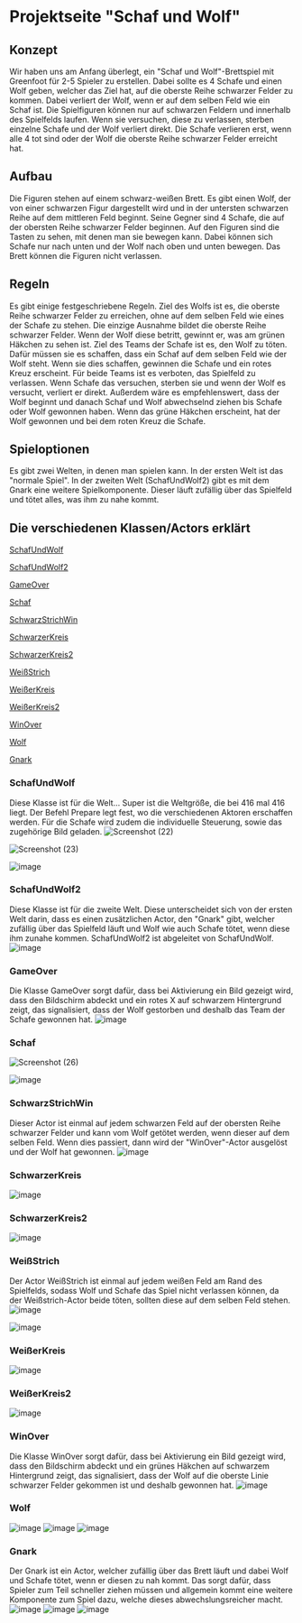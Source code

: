 # Projektseite "Schaf und Wolf"

## Konzept
Wir haben uns am Anfang überlegt, ein "Schaf und Wolf"-Brettspiel mit Greenfoot für 2-5 Spieler zu erstellen. Dabei sollte es 4 Schafe und einen Wolf geben, welcher das Ziel hat, auf die oberste Reihe schwarzer Felder zu kommen. Dabei verliert der Wolf, wenn er auf dem selben Feld wie ein Schaf ist. Die Spielfiguren können nur auf schwarzen Feldern und innerhalb des Spielfelds laufen. Wenn sie versuchen, diese zu verlassen, sterben einzelne Schafe und der Wolf verliert direkt. Die Schafe verlieren erst, wenn alle 4 tot sind oder der Wolf die oberste Reihe schwarzer Felder erreicht hat.

## Aufbau
Die Figuren stehen auf einem schwarz-weißen Brett. Es gibt einen Wolf, der von einer schwarzen Figur dargestellt wird und in der untersten schwarzen Reihe auf dem mittleren Feld beginnt. Seine Gegner sind 4 Schafe, die auf der obersten Reihe schwarzer Felder beginnen. Auf den Figuren sind die Tasten zu sehen, mit denen man sie bewegen kann. Dabei können sich Schafe nur nach unten und der Wolf nach oben und unten bewegen. Das Brett können die Figuren nicht verlassen.

## Regeln
Es gibt einige festgeschriebene Regeln.
Ziel des Wolfs ist es, die oberste Reihe schwarzer Felder zu erreichen, ohne auf dem selben Feld wie eines der Schafe zu stehen. Die einzige Ausnahme bildet die oberste Reihe schwarzer Felder. Wenn der Wolf diese betritt, gewinnt er, was am grünen Häkchen zu sehen ist.
Ziel des Teams der Schafe ist es, den Wolf zu töten. Dafür müssen sie es schaffen, dass ein Schaf auf dem selben Feld wie der Wolf steht. Wenn sie dies schaffen, gewinnen die Schafe und ein rotes Kreuz erscheint.
Für beide Teams ist es verboten, das Spielfeld zu verlassen. Wenn Schafe das versuchen, sterben sie und wenn der Wolf es versucht, verliert er direkt.
Außerdem wäre es empfehlenswert, dass der Wolf beginnt und danach Schaf und Wolf abwechselnd ziehen bis Schafe oder Wolf gewonnen haben. Wenn das grüne Häkchen erscheint, hat der Wolf gewonnen und bei dem roten Kreuz die Schafe.

## Spieloptionen
Es gibt zwei Welten, in denen man spielen kann. In der ersten Welt ist das "normale Spiel". In der zweiten Welt (SchafUndWolf2) gibt es mit dem Gnark eine weitere Spielkomponente. Dieser läuft zufällig über das Spielfeld und tötet alles, was ihm zu nahe kommt.

## Die verschiedenen Klassen/Actors erklärt

[SchafUndWolf](#1)

[SchafUndWolf2](#2)

[GameOver](#3)

[Schaf](#4)

[SchwarzStrichWin](#5)

[SchwarzerKreis](#6)

[SchwarzerKreis2](#7)

[WeißStrich](#8)

[WeißerKreis](#9)

[WeißerKreis2](#10)

[WinOver](#11)

[Wolf](#12)

[Gnark](#13)

### <a name="1"></a>SchafUndWolf
Diese Klasse ist für die Welt...
Super ist die Weltgröße, die bei 416 mal 416 liegt. 
Der Befehl Prepare legt fest, wo die verschiedenen Aktoren erschaffen werden.
Für die Schafe wird zudem die individuelle Steuerung, sowie das zugehörige Bild geladen.
![Screenshot (22)](https://user-images.githubusercontent.com/111414678/221164287-9a0e742c-46f3-454c-8eea-a69fc19b2c91.png)

![Screenshot (23)](https://user-images.githubusercontent.com/111414678/221164237-0510d77c-617e-4af6-900f-bff9a9ed9048.png)

![image](https://user-images.githubusercontent.com/111414678/221164183-ca406f2b-6411-48df-b5cb-17b05a922721.png)


### <a name="2"></a>SchafUndWolf2
Diese Klasse ist für die zweite Welt. Diese unterscheidet sich von der ersten Welt darin, dass es einen zusätzlichen Actor, den "Gnark" gibt, welcher zufällig über das Spielfeld läuft und Wolf wie auch Schafe tötet, wenn diese ihm zunahe kommen. SchafUndWolf2 ist abgeleitet von SchafUndWolf.
![image](https://user-images.githubusercontent.com/111414678/223656140-f4965825-bc02-48fd-81ed-266210b4c256.png)

### <a name="3"></a>GameOver 
Die Klasse GameOver sorgt dafür, dass bei Aktivierung ein Bild gezeigt wird, dass den Bildschirm abdeckt und ein rotes X auf schwarzem Hintergrund zeigt, das signalisiert, dass der Wolf gestorben und deshalb das Team der Schafe gewonnen hat.
![image](https://user-images.githubusercontent.com/111414678/221164569-0b41ad90-b7f8-4632-afee-d2a193a7a5f9.png)

### <a name="4"></a>Schaf 
![Screenshot (26)](https://user-images.githubusercontent.com/111414678/221164916-e1ace399-e97d-451b-bf1b-f2efed7e9108.png)


![image](https://user-images.githubusercontent.com/111414678/221164876-e38a5b9b-d5df-4c3e-98c4-6c7733c9e45e.png)

### <a name="5"></a>SchwarzStrichWin 
Dieser Actor ist einmal auf jedem schwarzen Feld auf der obersten Reihe schwarzer Felder und kann vom Wolf getötet werden, wenn dieser auf dem selben Feld. Wenn dies passiert, dann wird der "WinOver"-Actor ausgelöst und der Wolf hat gewonnen.
![image](https://user-images.githubusercontent.com/111414678/221165461-4e0cb48d-6aad-4810-a535-698005361f8e.png)

### <a name="6"></a>SchwarzerKreis 
![image](https://user-images.githubusercontent.com/111414678/221165544-3f1364eb-bfb3-4412-b6a5-cca1b20f412b.png)


### <a name="7"></a>SchwarzerKreis2 
![image](https://user-images.githubusercontent.com/111414678/221165585-9984cf5a-902a-4bfb-a623-6179260cb97c.png)


### <a name="8"></a>WeißStrich 
Der Actor WeißStrich ist einmal auf jedem weißen Feld am Rand des Spielfelds, sodass Wolf und Schafe das Spiel nicht verlassen können, da der Weißstrich-Actor beide töten, sollten diese auf dem selben Feld stehen.
![image](https://user-images.githubusercontent.com/111414678/221165623-752679c4-c8cf-40d8-b2df-bffc64adc6d6.png)

![image](https://user-images.githubusercontent.com/111414678/221165657-8eb02741-61ea-4868-8113-4b86d71a95b5.png)


### <a name="9"></a>WeißerKreis 
![image](https://user-images.githubusercontent.com/111414678/221165696-59c887ca-2349-4745-b94b-13b04427bf86.png)


### <a name="10"></a>WeißerKreis2 
![image](https://user-images.githubusercontent.com/111414678/221165756-74176a88-da6e-4523-9b15-ccb19e4b46b7.png)


### <a name="11"></a>WinOver 
Die Klasse WinOver sorgt dafür, dass bei Aktivierung ein Bild gezeigt wird, dass den Bildschirm abdeckt und ein grünes Häkchen auf schwarzem Hintergrund zeigt, das signalisiert, dass der Wolf auf die oberste Linie schwarzer Felder gekommen ist und deshalb gewonnen hat.
![image](https://user-images.githubusercontent.com/111414678/221165813-feb8c739-a295-411d-9c5b-2ceaaceac94a.png)


### <a name="12"></a>Wolf 
![image](https://user-images.githubusercontent.com/111414678/221165945-00af69eb-7916-49b0-ad6c-eb72a5ddc50d.png)
![image](https://user-images.githubusercontent.com/111414678/221165976-4c529a7e-f65f-4c9b-b4b0-711c464412fc.png)
![image](https://user-images.githubusercontent.com/111414678/221166009-7678b69e-ef02-4310-8c99-a69e3975c18d.png)

### <a name="13"></a>Gnark 
Der Gnark ist ein Actor, welcher zufällig über das Brett läuft und dabei Wolf und Schafe tötet, wenn er diesen zu nah kommt. Das sorgt dafür, dass Spieler zum Teil schneller ziehen müssen und allgemein kommt eine weitere Komponente zum Spiel dazu, welche dieses abwechslungsreicher macht.
![image](https://user-images.githubusercontent.com/111414678/223654327-623fab0e-876d-4751-8907-3ba17600e7ef.png)
![image](https://user-images.githubusercontent.com/111414678/223654387-498ed2aa-e155-4e45-8f60-08b344d8ce2e.png)
![image](https://user-images.githubusercontent.com/111414678/223658438-c4cad2b4-7720-4087-884d-41326b699b5b.png)
